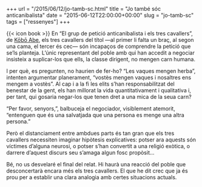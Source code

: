 +++
url = "/2015/06/12/jo-tamb-sc.html"
title = "Jo també sóc anticanibalista"
date = "2015-06-12T22:00:00+00:00"
slug = "jo-tamb-sc"
tags = ["ressenyes"]
+++

{{< icon book >}} En “El grup de petició anticanibalista i els tres cavallers”, de [Kōbō Abe](https://en.wikipedia.org/wiki/Kobo_Abe), els tres cavallers del títol —al primer li falta un braç, al segon una cama, el tercer és cec— són incapaços de comprendre la petició que se’ls planteja. L’únic representant del poble amb qui han accedit a negociar insisteix a suplicar-los que ells, la classe dirigent, no mengen carn humana.

I per què, es pregunten, no haurien de fer-ho? “Les vaques mengen herba”, intenten argumentar planerament, “vostès mengen vaques i nosaltres ens mengem a vostès”. Al cap i a la fi les elits s’han responsabilitzat del benestar de la gent, els han millorat la vida quantitativament i qualitativa i, per tant, qui gosaria negar-los que tenen dret a una mica de la seua carn?

“Per favor, senyors,”, balbuceja el negociador, visiblement atemorit, “entenguen que és una salvatjada que una persona es menge una altra persona.”

Però el distanciament entre ambdues parts és tan gran que els tres cavallers necessiten imaginar hipòtesis explicatives: potser ara aquests són víctimes d’alguna neurosi, o potser s’han convertit a una religió exòtica, o darrere d’aquest discurs seu s’amaga algun fosc propòsit…

Bé, no us desvelaré el final del relat. Hi haurà una reacció del poble que desconcertarà encara més els tres cavallers. El que he dit crec que ja és prou per a establir una clara analogia amb certes situacions actuals.

